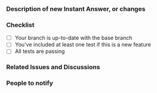 <!-- 
Use the following format for your Pull Request title:

{Issue ID}: {Description of change}
-->

### Description of new Instant Answer, or changes
<!-- What exactly does this PR do? -->

### Checklist

- [ ] Your branch is up-to-date with the base branch
- [ ] You've included at least one test if this is a new feature
- [ ] All tests are passing

### Related Issues and Discussions
<!-- Link related issues here to automatically close them when PR is merged -->
<!-- E.g. "Fixes #12" -->

### People to notify
<!-- Please @mention relevant people here: -->
